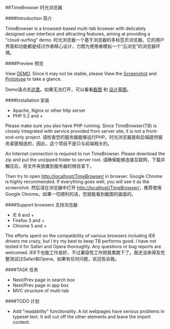 ##TimeBrowser 时光浏览器

####Introduction 简介

TimeBrowser is a browsed-based multi-tab browser with delicately designed user interface and attracting features, aiming at providing a "cloud-surfing" demo.
时光浏览器一个基于浏览器的多标签页浏览器，它的用户界面和功能都是经过作者精心设计，力图为使用者模拟一个“云浏览”的浏览器环境。



####Preview 预览

View [DEMO](http://www.hasown.com/TimeBrowser/). Since it may not be stable, please View the [Screenshot](http://github.com/kainliu/TimeBrowser/raw/master/design/preview.png) and [Prototype](http://github.com/kainliu/TimeBrowser/raw/master/design/prototype.png) to take a glance.

Demo请点击[这里](http://www.hasown.com/TimeBrowser/)。如果无法打开，可以看看[截图](http://github.com/kainliu/TimeBrowser/raw/master/design/preview.png) 和 [设计草图](http://github.com/kainliu/TimeBrowser/raw/master/design/prototype.png)。



####Installation 安装

* Apache, Nginx or other http server
* PHP 5.2 and +

Please make sure you also have PHP running. Since TimeBrowser(TB) is closely integrated with service provided from server site, it is not a front-end-only project.
请检查您的服务器能够运行PHP。时光浏览器是和后端提供服务紧密相连的，因此，这个项目不是只与前端相关的。

An Internet connection is required to run TimeBrowser. Please download the zip and put the unzipped folder to server root. 
请确保能够连接互联网，下载并解压后，将文件夹放置到服务器的根目录下。

Then try to open [http://localhost/TimeBrowser/](http://localhost/TimeBrowser/) in browser. Google Chrome is highly recommended. If everything goes well, you will see it as the screenshot.
然后请在浏览器中打开 [http://localhost/TimeBrowser/](http://localhost/TimeBrowser/)，推荐使用Google Chrome。如果一切顺利的话，您就能看到截图的画面的。


####Support browsers 支持浏览器

* IE 6 and + 
* Firefox 3 and + 
* Chrome 5 and +

The efforts spent on the compatibility of various browsers including IE6 drivers me crazy, but I try my best to keep TB performs good. I have not tested it for Safari and Opera thoroughly. Any questions or bug reports are welcomed.
IE6下也能工作良好，不过兼容性工作把我累跪下了。我还没来得及完整测试过Safari和Opera。如果有任何问题，欢迎告诉我。

####TASK 任务

* Next/Prev page in search box
* Next/Prev page in app box
* MVC structure of multi-tab 

####TODO 计划

* Add "readability" functionality. A lot webpages have serious problems in typeset text. It will cut off the other elements and leave the import content.